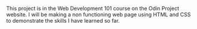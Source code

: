 This project is in the Web Development 101 course on the Odin Project website. I will be making a non functioning web page using HTML and CSS to demonstrate the skills I have learned so far.